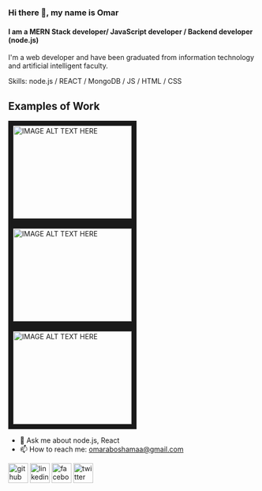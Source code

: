 ### Hi there 👋, my name is Omar
#### I am a MERN Stack developer/ JavaScript developer / Backend developer (node.js)
I'm a web developer and have been graduated from information technology and artificial intelligent faculty.

Skills: node.js / REACT / MongoDB / JS / HTML / CSS 

## Examples of Work

<a href="https://youtu.be/MU3zroFzjJM" target="_blank"><img src="http://img.youtube.com/vi/MU3zroFzjJM/0.jpg" alt="IMAGE ALT TEXT HERE" width="240" height="188" border="10" /></a>
<a href="https://youtu.be/VT448ucj2lM" target="_blank"><img src="http://img.youtube.com/vi/VT448ucj2lM/0.jpg" alt="IMAGE ALT TEXT HERE" width="240" height="188" border="10" /></a>
<a href="https://youtu.be/R0cYuULacOc" target="_blank"><img src="http://img.youtube.com/vi/R0cYuULacOc/0.jpg" alt="IMAGE ALT TEXT HERE" width="240" height="188" border="10" /></a>

- 💬 Ask me about node.js, React 
- 📫 How to reach me: omaraboshamaa@gmail.com 


[<img src='https://cdn.jsdelivr.net/npm/simple-icons@3.0.1/icons/github.svg' alt='github' height='40'>](https://github.com/https://github.com/OmarAhmed3012)  [<img src='https://cdn.jsdelivr.net/npm/simple-icons@3.0.1/icons/linkedin.svg' alt='linkedin' height='40'>](https://www.linkedin.com/in/https://www.linkedin.com/in/omar-ahmed-84097b13b/)  [<img src='https://cdn.jsdelivr.net/npm/simple-icons@3.0.1/icons/facebook.svg' alt='facebook' height='40'>](https://www.facebook.com/https://www.facebook.com/omar.ahmed.3012/)  [<img src='https://cdn.jsdelivr.net/npm/simple-icons@3.0.1/icons/twitter.svg' alt='twitter' height='40'>](https://twitter.com/https://twitter.com/AboelWafa3012)  

